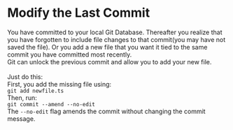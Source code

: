 # Modify the Last Commit

You have committed to your local Git Database. Thereafter you realize that you have forgotten to include file changes to that commit(you may have not saved the file). Or you add a new file that you want it tied to the same commit you have committed most recently.
<br>
Git can unlock the previous commit and allow you to add your new file.
<br>
<br>
Just do this:
<br>
First, you add the missing file using:<br>
   `git add newfile.ts`
<br>
Then, run:
<br>
   `git commit --amend --no-edit`<br>
The `--no-edit` flag amends the commit without changing the commit message.

